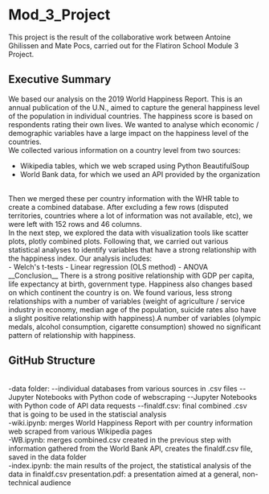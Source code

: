 # Mod_3_Project

This project is the result of the collaborative work between Antoine Ghilissen and Mate Pocs, carried out for the Flatiron School Module 3 Project. 
## Executive Summary
We based our analysis on the 2019 World Happiness Report. This is an annual publication of the U.N., aimed to capture the general happiness level of the population in individual countries.  The happiness score is based on respondents rating their own lives. We wanted to analyse which economic / demographic variables have a large impact on the happiness level of the countries. 
<br>
We collected various information on a country level from two sources:
<br>
- Wikipedia tables, which we web scraped using Python BeautifulSoup
- World Bank data, for which we used an API provided by the organization
<br>
Then we merged these per country information with the WHR table to create a combined database. After excluding a few rows (disputed territories, countries where a lot of information was not available, etc), we were left with 152 rows and 46 columns.
<br>
In the next step, we explored the data with visualization tools like scatter plots, plotly combined plots. Following that, we carried out various statistical analyses to identify variables that have a strong relationship with the happiness index. Our analysis includes:
<br>
- Welch's t-tests
- Linear regression (OLS method)
- ANOVA
<br>
__Conclusion__
There is a strong positive relationship with GDP per capita, life expectancy at birth, government type. Happiness also changes based on which continent the country is on. 
We found various, less strong relationships with a number of variables (weight of agriculture / service industry in economy, median age of the population, suicide rates also have a slight positive relationship with happiness).A number of variables (olympic medals, alcohol consumption, cigarette consumption) showed no significant pattern of relationship with happiness.

## GitHub Structure
<br>
-data folder: 
--individual databases from various sources in .csv files
--Jupyter Notebooks with Python code of webscraping 
--Jupyter Notebooks with Python code of API data requests
--finaldf.csv: final combined .csv that is going to be used in the statiscial analysis
<br>
-wiki.ipynb: merges World Happiness Report with per country information web scraped from various Wikipedia pages
<br>
-WB.ipynb: merges combined.csv created in the previous step with information gathered from the World Bank API, creates the finaldf.csv file, saved in the data folder
<br>
-index.ipynb: the main results of the project, the statistical analysis of the data in finaldf.csv
presentation.pdf: a presentation aimed at a general, non-technical audience



